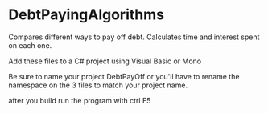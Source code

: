 # DebtPayingAlgorithms
Compares different ways to pay off debt. Calculates time and interest spent on each one. 

Add these files to a C# project using Visual Basic or Mono

Be sure to name your project DebtPayOff or you'll have to rename the namespace on the 3 files to match your project name. 

after you build run the program with ctrl F5
